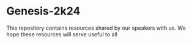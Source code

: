 # Genesis-2k24
This repository contains resources shared by our speakers with us. We hope these resources will serve useful to all
